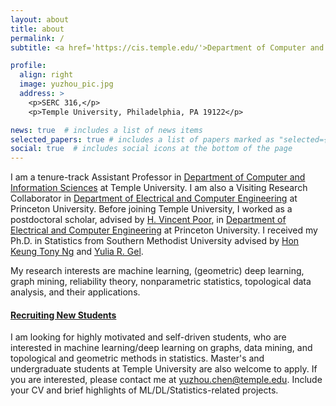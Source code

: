 ```yaml
---
layout: about
title: about
permalink: /
subtitle: <a href='https://cis.temple.edu/'>Department of Computer and Information Sciences</a>. Temple University.

profile:
  align: right
  image: yuzhou_pic.jpg
  address: >
    <p>SERC 316,</p>
    <p>Temple University, Philadelphia, PA 19122</p>

news: true  # includes a list of news items
selected_papers: true # includes a list of papers marked as "selected={true}"
social: true  # includes social icons at the bottom of the page
---
```


I am a tenure-track Assistant Professor in [Department of Computer and Information Sciences](https://cis.temple.edu/) at Temple University. I am also a Visiting Research Collaborator in [Department of Electrical and Computer Engineering](https://ece.princeton.edu/) at Princeton University. Before joining Temple University, I worked as a postdoctoral scholar, advised by [H. Vincent Poor](https://ece.princeton.edu/people/h-vincent-poor), in [Department of Electrical and Computer Engineering](https://ece.princeton.edu/) at Princeton University. I received my Ph.D. in Statistics from Southern Methodist University advised by [‪Hon Keung Tony Ng](https://s2.smu.edu/ngh/) and [Yulia R. Gel](https://personal.utdallas.edu/~yxg142030/).

My research interests are machine learning, (geometric) deep learning, graph mining, reliability theory, nonparametric statistics, topological data analysis, and their applications.

#### [Recruiting New Students]()
I am looking for highly motivated and self-driven students, who are interested in machine learning/deep learning on graphs, data mining, and topological and geometric methods in statistics. Master's and undergraduate students at Temple University are also welcome to apply. If you are interested, please contact me at <yuzhou.chen@temple.edu>. Include your CV and brief highlights of ML/DL/Statistics-related projects.

